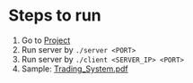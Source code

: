 # Steps to run

1. Go to [Project](./Solution/Project)
2. Run server by ````./server <PORT>````
3. Run server by ````./client <SERVER_IP> <PORT>````
4. Sample:
[Trading_System.pdf](https://github.com/prateekshyap/Trading-Application-using-Socket-Programming/files/9647377/Trading_System.pdf)
